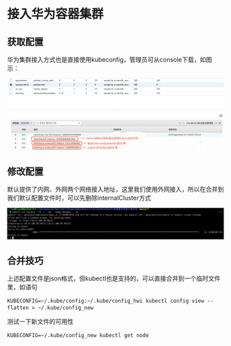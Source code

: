 # 接入华为容器集群

## 获取配置

华为集群接入方式也是直接使用kubeconfig，管理员可从console下载，如图示：

![](../../.gitbook/assets/image%20%2865%29.png)

## 修改配置

默认提供了内网、外网两个网络接入地址，这里我们使用外网接入，所以在合并到我们默认配置文件时，可以先删除internalCluster方式

![](../../.gitbook/assets/image%20%287%29.png)

## 合并技巧

上述配置文件是json格式，但kubectl也是支持的，可以直接合并到一个临时文件里，如语句

```text
KUBECONFIG=~/.kube/config:~/.kube/config_hwi kubectl config view --flatten > ~/.kube/config_new
```

测试一下新文件的可用性

```text
KUBECONFIG=~/.kube/config_new kubectl get node
```



